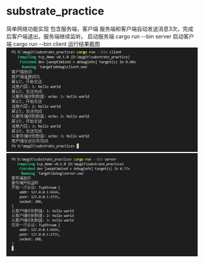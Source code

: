 # substrate_practice

简单网络功能实现 包含服务端，客户端
服务端和客户端自动发送消息3次，完成后客户端退出，服务端继续监听。
启动服务端 cargo run --bin server
启动客户端 cargo run --bin client
运行结果截图
![image](https://github.com/byrybye/substrate_practice/blob/main/screen_shot/client.png)
![image](https://github.com/byrybye/substrate_practice/blob/main/screen_shot/server.png)
